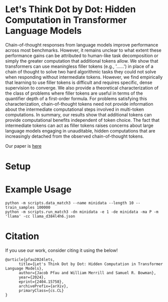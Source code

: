 # Let's Think Dot by Dot: Hidden Computation in Transformer Language Models

Chain-of-thought responses from language models improve performance across most benchmarks. However, it remains unclear to what extent these performance gains can be attributed to human-like task decomposition or simply the greater computation that additional tokens allow. We show that transformers can use meaningless filler tokens (e.g., '......') in place of a chain of thought to solve two hard algorithmic tasks they could not solve when responding without intermediate tokens. However, we find empirically that learning to use filler tokens is difficult and requires specific, dense supervision to converge. We also provide a theoretical characterization of the class of problems where filler tokens are useful in terms of the quantifier depth of a first-order formula. For problems satisfying this characterization, chain-of-thought tokens need not provide information about the intermediate computational steps involved in multi-token computations. In summary, our results show that additional tokens can provide computational benefits independent of token choice. The fact that intermediate tokens can act as filler tokens raises concerns about large language models engaging in unauditable, hidden computations that are increasingly detached from the observed chain-of-thought tokens.

Our paper is [here](https://arxiv.org/abs/2404.15758)

# Setup

# Example Usage
```
python -m scripts.data_match3 --name minidata --length 10 --train_samples 100000
python -m scripts.run_match3 -dn minidata -e 1 -de minidata -ma P -m 'llama' -cc llama_d384l4h6.json
```

# Citation

If you use our work, consider citing it using the below!

```
@article{pfau2024lets,
      title={Let's Think Dot by Dot: Hidden Computation in Transformer Language Models}, 
      author={Jacob Pfau and William Merrill and Samuel R. Bowman},
      year={2024},
      eprint={2404.15758},
      archivePrefix={arXiv},
      primaryClass={cs.CL}
}
```
